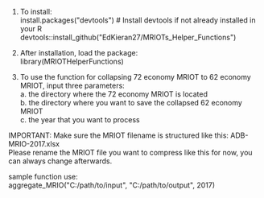 1. To install: \
install.packages("devtools")  # Install devtools if not already installed in your R \
devtools::install_github("EdKieran27/MRIOTs_Helper_Functions") 

2. After installation, load the package: \
library(MRIOTHelperFunctions)

3. To use the function for collapsing 72 economy MRIOT to 62 economy MRIOT, input three parameters: \
   a. the directory where the 72 economy MRIOT is located \
   b. the directory where you want to save the collapsed 62 economy MRIOT \
   c. the year that you want to process 

IMPORTANT: Make sure the MRIOT filename is structured like this: ADB-MRIO-2017.xlsx \
Please rename the MRIOT file you want to compress like this for now, you can always change afterwards. 

sample function use: \
aggregate_MRIO("C:/path/to/input", "C:/path/to/output", 2017)


